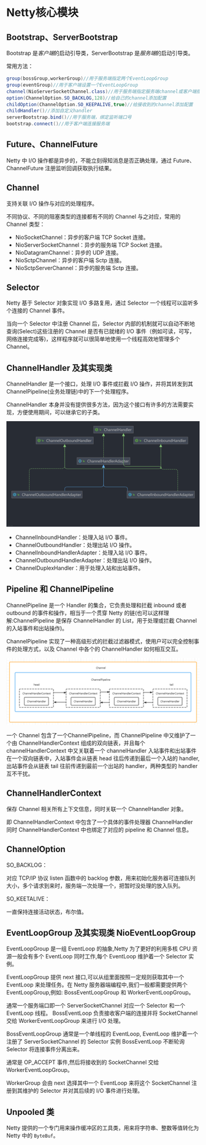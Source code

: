 # Netty核心模块

## Bootstrap、ServerBootstrap

Bootstrap 是*客户端*的启动引导类，ServerBootstrap 是*服务端*的启动引导类。

常用方法：

```java
group(bossGroup,workerGroup)//用于服务端指定两个EventLoopGroup
group(eventGroup)//用于客户端设置一个EventLoopGroup
channel(NioServerSocketChannel.class)//用于服务端指定服务端channel或客户端指定客户端channel类型
option(ChannelOption.SO_BACKLOG,128)//给自己的channel添加配置
childOption(ChannelOption.SO_KEEPALIVE,true)//给接收到的channel添加配置
childHandler()//添加自定义handler
serverBootstrap.bind()//用于服务端，绑定监听端口号
bootstrap.connect()//用于客户端连接服务端
```

## Future、ChannelFuture

Netty 中 I/O 操作都是异步的，不能立刻得知消息是否正确处理，通过 Future、ChannelFuture 注册监听回调获取执行结果。

## Channel

支持关联 I/O 操作与对应的处理程序。

不同协议、不同的阻塞类型的连接都有不同的 Channel 与之对应，常用的 Channel 类型：

- NioSocketChannel：异步的客户端 TCP Socket 连接。
- NioServerSocketChannel：异步的服务端 TCP Socket 连接。
- NioDatagramChannel：异步的 UDP 连接。
- NioSctpChannel：异步的客户端 Sctp 连接。
- NioSctpServerChannel：异步的服务端 Sctp 连接。

## Selector

Netty 基于 Selector 对象实现 I/O 多路复用，通过 Selector 一个线程可以监听多个连接的 Channel 事件。

当向一个 Selector 中注册 Channel 后，Selector 内部的机制就可以自动不断地查询(Select)这些注册的 Channel 是否有已就绪的 I/O 事件（例如可读，可写，网络连接完成等)，这样程序就可以很简单地使用一个线程高效地管理多个 Channel。

## ChannelHandler 及其实现类

ChannelHandler 是一个接口，处理 I/О 事件或拦截 I/O 操作，并将其转发到其 ChannelPipeline(业务处理链)中的下一个处理程序。

ChannelHandler 本身并没有提供很多方法，因为这个接口有许多的方法需要实现，方便使用期间，可以继承它的子类。

![image-20210814150823204](./images/image-20210814150823204.png)

- ChannelInboundHandler：处理入站 I/O 事件。
- ChannelOutboundHandler：处理出站 I/O 操作。
- ChannelInboundHandlerAdapter：处理入站 I/O 事件。
- ChannelOutboundHandlerAdapter：处理出站 I/O 操作。
- ChannelDuplexHandler：用于处理入站和出站事件。

## Pipeline 和 ChannelPipeline

ChannelPipeline 是一个 Handler 的集合，它负责处理和拦截 inbound 或者 outbound 的事件和操作，相当于一个贯穿 Netty 的链(也可以这样理解:ChannelPipeline 是保存 ChannelHandler 的 List，用于处理或拦截 Channel 的入站事件和出站操作)。

ChannelPipeline 实现了一种高级形式的拦截过滤器模式，使用户可以完全控制事件的处理方式，以及 Channel 中各个的 ChannelHandler 如何相互交互。

![image-20210814151859777](./images/image-20210814151859777.png)

一个 Channel 包含了一个ChannelPipeline，而 ChannelPipeline 中又维护了一个由 ChannelHandlerContext 组成的双向链表，并且每个 channelHandlerContext 中又关联着一个 channelHandler
入站事件和出站事件在一个双向链表中，入站事件会从链表 head 往后传递到最后一个入站的 handler,出站事件会从链表 tail 往前传递到最前一个出站的 handler，两种类型的 handler 互不干扰。

## ChannelHandlerContext

保存 Channel 相关所有上下文信息，同时关联一个 ChannelHandler 对象。

即 ChannelHandlerContext 中包含了一个具体的事件处理器 ChannelHandler 同时 ChannelHandlerContext 中也绑定了对应的 pipeline 和 Channel 信息。

## ChannelOption

SO_BACKLOG：

对应 TCP/IP 协议 listen 函数中的 backlog 参数，用来初始化服务器可连接队列大小，多个请求到来时，服务端一次处理一个，把暂时没处理的放入队列。

SO_KEETALIVE：

一直保持连接活动状态，布尔值。

## EventLoopGroup 及其实现类 NioEventLoopGroup

EventLoopGroup 是一组 EventLoop 的抽象,Netty 为了更好的利用多核 CPU 资源一般会有多个 EventLoop 同时工作,每个 EventLoop 维护着一个 Selector 实例。

EventLoopGroup 提供 next 接口,可以从组里面按照一定规则获取其中一个 EventLoop 来处理任务。在 Netty 服务器端编程中,我们一般都需要提供两个 EventLoopGroup,例如: BossEventLoopGroup 和  WorkerEventLoopGroup。

通常一个服务端口即一个 ServerSocketChannel 对应一个 Selector 和一个 EventLoop 线程。 BossEventLoop 负责接收客户端的连接并将 SocketChannel 交给 WorkerEventLoopGroup 来进行 I/O 处理。

BossEventLoopGroup 通常是一个单线程的 EventLoop, EventLoop 维护着一个注册了 ServerSocketChannel 的 Selector 实例 BossEventLoop 不断轮询 Selector 将连接事件分离出来。

通常是 OP_ACCEPT 事件,然后将接收到的 SocketChannel 交给 WorkerEventLoopGroup。

WorkerGroup 会由 next 选择其中一个 EventLoop 来将这个 SocketChannel 注册到其维护的 Selector 并对其后续的 I/O 事件进行处理。

## Unpooled 类

Netty 提供的一个专门用来操作缓冲区的工具类，用来将字符串、整数等值转化为 Netty 中的 `ByteBuf`。
